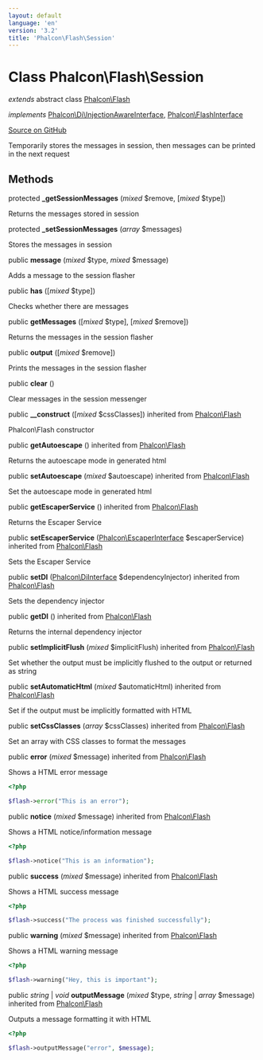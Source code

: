 ```yaml
---
layout: default
language: 'en'
version: '3.2'
title: 'Phalcon\Flash\Session'
---
```

# Class **Phalcon\Flash\Session**

*extends* abstract class [Phalcon\Flash](/3.2/en/api/Phalcon_Flash)

*implements* [Phalcon\Di\InjectionAwareInterface](/3.2/en/api/Phalcon_Di_InjectionAwareInterface), [Phalcon\FlashInterface](/3.2/en/api/Phalcon_FlashInterface)

<a href="https://github.com/phalcon/cphalcon/tree/v3.2.0/phalcon/flash/session.zep" class="btn btn-default btn-sm">Source on GitHub</a>

Temporarily stores the messages in session, then messages can be printed in the next request


## Methods
protected  **_getSessionMessages** (*mixed* $remove, [*mixed* $type])

Returns the messages stored in session



protected  **_setSessionMessages** (*array* $messages)

Stores the messages in session



public  **message** (*mixed* $type, *mixed* $message)

Adds a message to the session flasher



public  **has** ([*mixed* $type])

Checks whether there are messages



public  **getMessages** ([*mixed* $type], [*mixed* $remove])

Returns the messages in the session flasher



public  **output** ([*mixed* $remove])

Prints the messages in the session flasher



public  **clear** ()

Clear messages in the session messenger



public  **__construct** ([*mixed* $cssClasses]) inherited from [Phalcon\Flash](/3.2/en/api/Phalcon_Flash)

Phalcon\Flash constructor



public  **getAutoescape** () inherited from [Phalcon\Flash](/3.2/en/api/Phalcon_Flash)

Returns the autoescape mode in generated html



public  **setAutoescape** (*mixed* $autoescape) inherited from [Phalcon\Flash](/3.2/en/api/Phalcon_Flash)

Set the autoescape mode in generated html



public  **getEscaperService** () inherited from [Phalcon\Flash](/3.2/en/api/Phalcon_Flash)

Returns the Escaper Service



public  **setEscaperService** ([Phalcon\EscaperInterface](/3.2/en/api/Phalcon_EscaperInterface) $escaperService) inherited from [Phalcon\Flash](/3.2/en/api/Phalcon_Flash)

Sets the Escaper Service



public  **setDI** ([Phalcon\DiInterface](/3.2/en/api/Phalcon_DiInterface) $dependencyInjector) inherited from [Phalcon\Flash](/3.2/en/api/Phalcon_Flash)

Sets the dependency injector



public  **getDI** () inherited from [Phalcon\Flash](/3.2/en/api/Phalcon_Flash)

Returns the internal dependency injector



public  **setImplicitFlush** (*mixed* $implicitFlush) inherited from [Phalcon\Flash](/3.2/en/api/Phalcon_Flash)

Set whether the output must be implicitly flushed to the output or returned as string



public  **setAutomaticHtml** (*mixed* $automaticHtml) inherited from [Phalcon\Flash](/3.2/en/api/Phalcon_Flash)

Set if the output must be implicitly formatted with HTML



public  **setCssClasses** (*array* $cssClasses) inherited from [Phalcon\Flash](/3.2/en/api/Phalcon_Flash)

Set an array with CSS classes to format the messages



public  **error** (*mixed* $message) inherited from [Phalcon\Flash](/3.2/en/api/Phalcon_Flash)

Shows a HTML error message

```php
<?php

$flash->error("This is an error");

```



public  **notice** (*mixed* $message) inherited from [Phalcon\Flash](/3.2/en/api/Phalcon_Flash)

Shows a HTML notice/information message

```php
<?php

$flash->notice("This is an information");

```



public  **success** (*mixed* $message) inherited from [Phalcon\Flash](/3.2/en/api/Phalcon_Flash)

Shows a HTML success message

```php
<?php

$flash->success("The process was finished successfully");

```



public  **warning** (*mixed* $message) inherited from [Phalcon\Flash](/3.2/en/api/Phalcon_Flash)

Shows a HTML warning message

```php
<?php

$flash->warning("Hey, this is important");

```



public *string* | *void* **outputMessage** (*mixed* $type, *string* | *array* $message) inherited from [Phalcon\Flash](/3.2/en/api/Phalcon_Flash)

Outputs a message formatting it with HTML

```php
<?php

$flash->outputMessage("error", $message);

```



